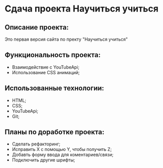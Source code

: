 # Сдача проекта Научиться учиться

## Описание проекта:
  Это первая версия сайта по пректу "Научиться учиться"

## Функциональность проекта:
  * Взаимодействие с YouTubeApi;
  * Использование CSS анимаций;

## Использованные технологии:
  * HTML;
  * CSS;
  * YouTubeApi;
  * Git;

## Планы по доработке проекта:
  * Сделать рефакторинг;
  * Исправить X с помощью Y, чтобы получить Z;
  * Добавть форму ввода для коментариев/связи;
  * Подключить другие шрифты;
